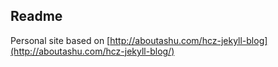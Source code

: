 ## Readme

Personal site based on [http://aboutashu.com/hcz-jekyll-blog](http://aboutashu.com/hcz-jekyll-blog/)
